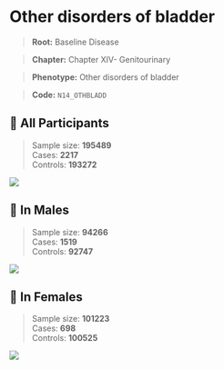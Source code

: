 # Other disorders of  bladder

> **Root:** Baseline Disease  

> **Chapter:** Chapter XIV- Genitourinary  

> **Phenotype:** Other disorders of  bladder  

> **Code:** `N14_OTHBLADD`

## 🧪 All Participants  
> Sample size: **195489**  
> Cases: **2217**  
> Controls: **193272**
<img src="/Disease/Figures/ALL/Baseline/N14_OTHBLADD.png"/>
<CsvTable src="/Disease_Data/ALL/Baseline/LG_N14_OTHBLADD.csv" label="🔍 View full results" />

## 👨 In Males  
> Sample size: **94266**  
> Cases: **1519**  
> Controls: **92747**
<img src="/Disease/Figures/Male/Baseline/N14_OTHBLADD.png"/>
<CsvTable src="/Disease_Data/Male/Baseline/LG_N14_OTHBLADD.csv" label="🔍 View full results" />

## 👩 In Females  
> Sample size: **101223**  
> Cases: **698**  
> Controls: **100525**
<img src="/Disease/Figures/Female/Baseline/N14_OTHBLADD.png"/>
<CsvTable src="/Disease_Data/Female/Baseline/LG_N14_OTHBLADD.csv" label="🔍 View full results" />
